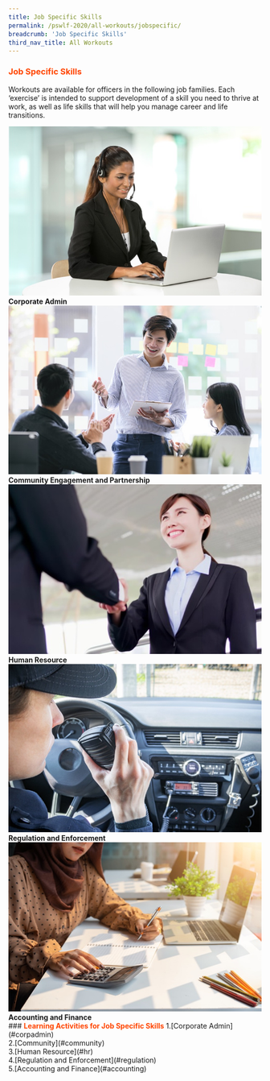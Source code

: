 ```yaml
---
title: Job Specific Skills
permalink: /pswlf-2020/all-workouts/jobspecific/
breadcrumb: 'Job Specific Skills'
third_nav_title: All Workouts
---
```

### <font color="orangered"><b>Job Specific Skills</b></font>
Workouts are available for officers in the following job families. Each ‘exercise’ is intended to support development of a skill you need to thrive at work, as well as life skills that will help you manage career and life transitions.

<div class="row">
    <div class="col is-1">
    </div>
    <div class="col is-3">
	     <figure style="margin:0;">
	     <a href="/jobspecific-details/corpadmin"> <img src="/images/corpadmin.jpg"></a>
		     <figcaption><b>Corporate Admin</b></figcaption>
		</figure>
    </div>
    <div class="col is-3">
	    <figure style="margin:0;">
	     <a href="/jobspecific-details/community"> <img src="/images/communityengagement.jpg"></a>
		    <figcaption><b>Community Engagement and Partnership</b></figcaption>
		</figure>
    </div>
    <div class="col is-3">
	    <figure style="margin:0;">
	     <a href="/jobspecific-details/humanresource"> <img src="/images/humanresource.jpg"></a>
		    <figcaption><b>Human Resource</b></figcaption>
		</figure>
    </div>
    <div class="col is-2">
    </div>
</div>

<div class="row">
    <div class="col is-3">
    </div>
    <div class="col is-3">
	     <figure style="margin:0;">
	     <a href="/jobspecific-details/regulation"> <img src="/images/regulation.jpg"></a>
		     <figcaption><b>Regulation and Enforcement</b></figcaption>
		</figure>
    </div>
    <div class="col is-3">
	    <figure style="margin:0;">
	     <a href="/jobspecific-details/accounting"> <img src="/images/accounting.jpg"></a>
		    <figcaption><b>Accounting and Finance</b></figcaption>
		</figure>
    </div>
    <div class="col is-3">
    </div>
</div>
### <font color="orangered"><b>Learning Activities for Job Specific Skills</b></font>
1.[Corporate Admin](#corpadmin)<br>
2.[Community](#community)<br>
3.[Human Resource](#hr)<br>
4.[Regulation and Enforcement](#regulation)<br>
5.[Accounting and Finance](#accounting)<br>
